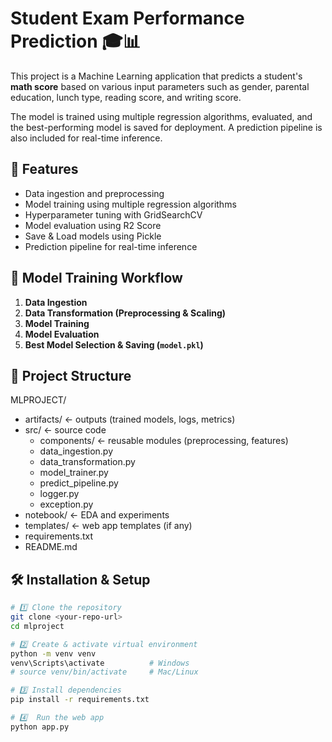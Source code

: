 # Student Exam Performance Prediction 🎓📊

This project is a Machine Learning application that predicts a student's **math score** based on various input parameters such as gender, parental education, lunch type, reading score, and writing score.

The model is trained using multiple regression algorithms, evaluated, and the best-performing model is saved for deployment. A prediction pipeline is also included for real-time inference.


## 🚀 Features

- Data ingestion and preprocessing
- Model training using multiple regression algorithms
- Hyperparameter tuning with GridSearchCV
- Model evaluation using R2 Score
- Save & Load models using Pickle
- Prediction pipeline for real-time inference

## 🧠 Model Training Workflow

1. **Data Ingestion**
2. **Data Transformation (Preprocessing & Scaling)**
3. **Model Training**
4. **Model Evaluation**
5. **Best Model Selection & Saving (`model.pkl`)**

## 📂 Project Structure
MLPROJECT/
- artifacts/                ← outputs (trained models, logs, metrics)
- src/                      ← source code
  - components/             ← reusable modules (preprocessing, features)
  - data_ingestion.py
  - data_transformation.py
  - model_trainer.py
  - predict_pipeline.py
  - logger.py
  - exception.py
- notebook/                 ← EDA and experiments
- templates/                ← web app templates (if any)
- requirements.txt
- README.md


## 🛠 Installation & Setup

```bash
# 1️⃣ Clone the repository
git clone <your-repo-url>
cd mlproject

# 2️⃣ Create & activate virtual environment
python -m venv venv
venv\Scripts\activate          # Windows
# source venv/bin/activate     # Mac/Linux

# 3️⃣ Install dependencies
pip install -r requirements.txt

# 4️⃣  Run the web app
python app.py




